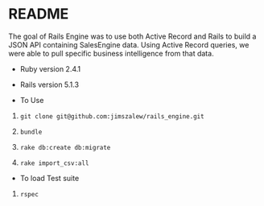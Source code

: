 # README

The goal of Rails Engine was to use both Active Record and Rails to build a JSON API containing SalesEngine data. Using Active Record queries, we were able to pull specific business intelligence from that data. 

* Ruby version 2.4.1

* Rails version 5.1.3

* To Use

1. `git clone git@github.com:jimszalew/rails_engine.git`

2. `bundle`

3. `rake db:create db:migrate`

4. `rake import_csv:all`

* To load Test suite

1. `rspec`

